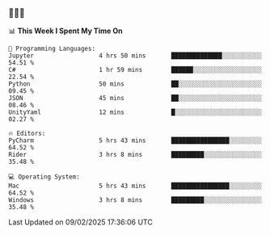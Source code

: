 ### 👋👋👋
<!--START_SECTION:waka-->
📊 **This Week I Spent My Time On** 

```text
💬 Programming Languages: 
Jupyter                  4 hrs 50 mins       ██████████████░░░░░░░░░░░   54.51 % 
C#                       1 hr 59 mins        ██████░░░░░░░░░░░░░░░░░░░   22.54 % 
Python                   50 mins             ██░░░░░░░░░░░░░░░░░░░░░░░   09.45 % 
JSON                     45 mins             ██░░░░░░░░░░░░░░░░░░░░░░░   08.46 % 
UnityYaml                12 mins             █░░░░░░░░░░░░░░░░░░░░░░░░   02.27 % 

🔥 Editors: 
PyCharm                  5 hrs 43 mins       ████████████████░░░░░░░░░   64.52 % 
Rider                    3 hrs 8 mins        █████████░░░░░░░░░░░░░░░░   35.48 % 

💻 Operating System: 
Mac                      5 hrs 43 mins       ████████████████░░░░░░░░░   64.52 % 
Windows                  3 hrs 8 mins        █████████░░░░░░░░░░░░░░░░   35.48 % 
```


 Last Updated on 09/02/2025 17:36:06 UTC
<!--END_SECTION:waka-->
